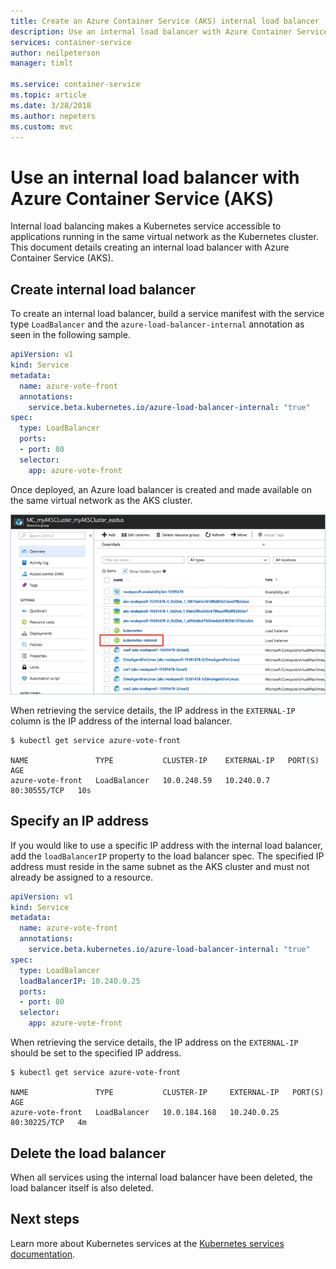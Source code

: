 ```yaml
---
title: Create an Azure Container Service (AKS) internal load balancer
description: Use an internal load balancer with Azure Container Service (AKS).
services: container-service
author: neilpeterson
manager: timlt

ms.service: container-service
ms.topic: article
ms.date: 3/28/2018
ms.author: nepeters
ms.custom: mvc
---
```


# Use an internal load balancer with Azure Container Service (AKS)

Internal load balancing makes a Kubernetes service accessible to applications running in the same virtual network as the Kubernetes cluster. This document details creating an internal load balancer with Azure Container Service (AKS).

## Create internal load balancer

To create an internal load balancer, build a service manifest with the service type `LoadBalancer` and the `azure-load-balancer-internal` annotation as seen in the following sample.

```yaml
apiVersion: v1
kind: Service
metadata:
  name: azure-vote-front
  annotations:
    service.beta.kubernetes.io/azure-load-balancer-internal: "true"
spec:
  type: LoadBalancer
  ports:
  - port: 80
  selector:
    app: azure-vote-front
```

Once deployed, an Azure load balancer is created and made available on the same virtual network as the AKS cluster. 

![Image of AKS internal load balancer](media/internal-lb/internal-lb.png)

When retrieving the service details, the IP address in the `EXTERNAL-IP` column is the IP address of the internal load balancer. 

```console
$ kubectl get service azure-vote-front

NAME               TYPE           CLUSTER-IP    EXTERNAL-IP   PORT(S)        AGE
azure-vote-front   LoadBalancer   10.0.248.59   10.240.0.7    80:30555/TCP   10s
```

## Specify an IP address

If you would like to use a specific IP address with the internal load balancer, add the `loadBalancerIP` property to the load balancer spec. The specified IP address must reside in the same subnet as the AKS cluster and must not already be assigned to a resource.

```yaml
apiVersion: v1
kind: Service
metadata:
  name: azure-vote-front
  annotations:
    service.beta.kubernetes.io/azure-load-balancer-internal: "true"
spec:
  type: LoadBalancer
  loadBalancerIP: 10.240.0.25
  ports:
  - port: 80
  selector:
    app: azure-vote-front
```

When retrieving the service details, the IP address on the `EXTERNAL-IP` should be set to the specified IP address. 

```console
$ kubectl get service azure-vote-front

NAME               TYPE           CLUSTER-IP     EXTERNAL-IP   PORT(S)        AGE
azure-vote-front   LoadBalancer   10.0.184.168   10.240.0.25   80:30225/TCP   4m
```

## Delete the load balancer

When all services using the internal load balancer have been deleted, the load balancer itself is also deleted.

## Next steps

Learn more about Kubernetes services at the [Kubernetes services documentation][kubernetes-services].

<!-- LINKS - External -->
[kubernetes-services]: https://kubernetes.io/docs/concepts/services-networking/service/